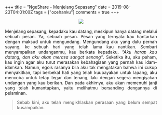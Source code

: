 +++
title = "NgeShare - Menjelang Sepasang"
date = 2019-08-23T04:01:00Z
tags = ["ocehanku"]
comments = true
+++

<center><img border="0" data-original-height="600" data-original-width="1200" src="https://1.bp.blogspot.com/-me5QHutQg8w/XV8CL0YDtuI/AAAAAAAAUTM/p4n3QOSKtdIQ9PT_kvNRRk7BETWyuFNTgCLcBGAs/s1600/menjelang-sepasang.jpg" /></center><br />
<div style="text-align: justify;">Menjelang sepasang, kepadaku kau datang, meskipun hanya datang melalui sebuah pesan. Ya, sebuah pesan. Pesan yang ternyata kau hantarkan dengan maksud untuk mengundang. Mengundang aku yang dulu pernah sayang, ke sebuah hari yang telah lama kau nantikan. Sembari menyampaikan undanganmu, kau berkata kepadaku, <i>“Aku harap kau datang, dan aku akan merasa sangat senang”</i>. Seketika itu, aku paham, kau ingin agar aku turut merasakan kebahagiaan yang pernah kau idam-idamkan. Namun, egois rasanya bila aku tak mengatakan bahwa ini cukup menyakitkan, tapi berbekal hati yang telah kuupayakan untuk lapang, aku mencoba untuk tetap tegar dan tenang, lalu dengan segera mengiyakan undangan yang kau berikan. Dan pada akhirnya, aku akan memenuhi janji yang telah kumantapkan, yaitu melihatmu bersanding dengannya di pelaminan.<br /><blockquote class="tr_bq">Sebab kini, aku telah mengikhlaskan perasaan yang belum sempat kusampaikan.</blockquote></div>
